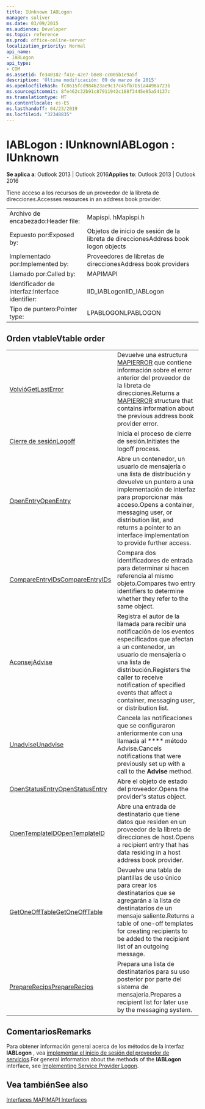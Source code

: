 ```yaml
---
title: IUnknown IABLogon
manager: soliver
ms.date: 03/09/2015
ms.audience: Developer
ms.topic: reference
ms.prod: office-online-server
localization_priority: Normal
api_name:
- IABLogon
api_type:
- COM
ms.assetid: fe340182-f41e-42e7-b8e8-cc005b1e9a5f
description: 'Última modificación: 09 de marzo de 2015'
ms.openlocfilehash: fc8615fcd984623ae9c17c45fb7b51a4498a723b
ms.sourcegitcommit: 8fe462c32b91c87911942c188f3445e85a54137c
ms.translationtype: MT
ms.contentlocale: es-ES
ms.lasthandoff: 04/23/2019
ms.locfileid: "32348835"
---
```

# <a name="iablogon--iunknown"></a><span data-ttu-id="35fc2-103">IABLogon : IUnknown</span><span class="sxs-lookup"><span data-stu-id="35fc2-103">IABLogon : IUnknown</span></span>

  
  
<span data-ttu-id="35fc2-104">**Se aplica a**: Outlook 2013 | Outlook 2016</span><span class="sxs-lookup"><span data-stu-id="35fc2-104">**Applies to**: Outlook 2013 | Outlook 2016</span></span> 
  
<span data-ttu-id="35fc2-105">Tiene acceso a los recursos de un proveedor de la libreta de direcciones.</span><span class="sxs-lookup"><span data-stu-id="35fc2-105">Accesses resources in an address book provider.</span></span>
  
|||
|:-----|:-----|
|<span data-ttu-id="35fc2-106">Archivo de encabezado:</span><span class="sxs-lookup"><span data-stu-id="35fc2-106">Header file:</span></span>  <br/> |<span data-ttu-id="35fc2-107">Mapispi. h</span><span class="sxs-lookup"><span data-stu-id="35fc2-107">Mapispi.h</span></span>  <br/> |
|<span data-ttu-id="35fc2-108">Expuesto por:</span><span class="sxs-lookup"><span data-stu-id="35fc2-108">Exposed by:</span></span>  <br/> |<span data-ttu-id="35fc2-109">Objetos de inicio de sesión de la libreta de direcciones</span><span class="sxs-lookup"><span data-stu-id="35fc2-109">Address book logon objects</span></span>  <br/> |
|<span data-ttu-id="35fc2-110">Implementado por:</span><span class="sxs-lookup"><span data-stu-id="35fc2-110">Implemented by:</span></span>  <br/> |<span data-ttu-id="35fc2-111">Proveedores de libretas de direcciones</span><span class="sxs-lookup"><span data-stu-id="35fc2-111">Address book providers</span></span>  <br/> |
|<span data-ttu-id="35fc2-112">Llamado por:</span><span class="sxs-lookup"><span data-stu-id="35fc2-112">Called by:</span></span>  <br/> |<span data-ttu-id="35fc2-113">MAPI</span><span class="sxs-lookup"><span data-stu-id="35fc2-113">MAPI</span></span>  <br/> |
|<span data-ttu-id="35fc2-114">Identificador de interfaz:</span><span class="sxs-lookup"><span data-stu-id="35fc2-114">Interface identifier:</span></span>  <br/> |<span data-ttu-id="35fc2-115">IID_IABLogon</span><span class="sxs-lookup"><span data-stu-id="35fc2-115">IID_IABLogon</span></span>  <br/> |
|<span data-ttu-id="35fc2-116">Tipo de puntero:</span><span class="sxs-lookup"><span data-stu-id="35fc2-116">Pointer type:</span></span>  <br/> |<span data-ttu-id="35fc2-117">LPABLOGON</span><span class="sxs-lookup"><span data-stu-id="35fc2-117">LPABLOGON</span></span>  <br/> |
   
## <a name="vtable-order"></a><span data-ttu-id="35fc2-118">Orden vtable</span><span class="sxs-lookup"><span data-stu-id="35fc2-118">Vtable order</span></span>

|||
|:-----|:-----|
|[<span data-ttu-id="35fc2-119">Volvió</span><span class="sxs-lookup"><span data-stu-id="35fc2-119">GetLastError</span></span>](iablogon-getlasterror.md) <br/> |<span data-ttu-id="35fc2-120">Devuelve una estructura [MAPIERROR](mapierror.md) que contiene información sobre el error anterior del proveedor de la libreta de direcciones.</span><span class="sxs-lookup"><span data-stu-id="35fc2-120">Returns a [MAPIERROR](mapierror.md) structure that contains information about the previous address book provider error.</span></span>  <br/> |
|[<span data-ttu-id="35fc2-121">Cierre de sesión</span><span class="sxs-lookup"><span data-stu-id="35fc2-121">Logoff</span></span>](iablogon-logoff.md) <br/> |<span data-ttu-id="35fc2-122">Inicia el proceso de cierre de sesión.</span><span class="sxs-lookup"><span data-stu-id="35fc2-122">Initiates the logoff process.</span></span>  <br/> |
|[<span data-ttu-id="35fc2-123">OpenEntry</span><span class="sxs-lookup"><span data-stu-id="35fc2-123">OpenEntry</span></span>](iablogon-openentry.md) <br/> |<span data-ttu-id="35fc2-124">Abre un contenedor, un usuario de mensajería o una lista de distribución y devuelve un puntero a una implementación de interfaz para proporcionar más acceso.</span><span class="sxs-lookup"><span data-stu-id="35fc2-124">Opens a container, messaging user, or distribution list, and returns a pointer to an interface implementation to provide further access.</span></span>  <br/> |
|[<span data-ttu-id="35fc2-125">CompareEntryIDs</span><span class="sxs-lookup"><span data-stu-id="35fc2-125">CompareEntryIDs</span></span>](iablogon-compareentryids.md) <br/> |<span data-ttu-id="35fc2-126">Compara dos identificadores de entrada para determinar si hacen referencia al mismo objeto.</span><span class="sxs-lookup"><span data-stu-id="35fc2-126">Compares two entry identifiers to determine whether they refer to the same object.</span></span>  <br/> |
|[<span data-ttu-id="35fc2-127">Aconsej</span><span class="sxs-lookup"><span data-stu-id="35fc2-127">Advise</span></span>](iablogon-advise.md) <br/> |<span data-ttu-id="35fc2-128">Registra el autor de la llamada para recibir una notificación de los eventos especificados que afectan a un contenedor, un usuario de mensajería o una lista de distribución.</span><span class="sxs-lookup"><span data-stu-id="35fc2-128">Registers the caller to receive notification of specified events that affect a container, messaging user, or distribution list.</span></span>  <br/> |
|[<span data-ttu-id="35fc2-129">Unadvise</span><span class="sxs-lookup"><span data-stu-id="35fc2-129">Unadvise</span></span>](iablogon-unadvise.md) <br/> |<span data-ttu-id="35fc2-130">Cancela las notificaciones que se configuraron anteriormente con una llamada al \*\*\*\* método Advise.</span><span class="sxs-lookup"><span data-stu-id="35fc2-130">Cancels notifications that were previously set up with a call to the **Advise** method.</span></span>  <br/> |
|[<span data-ttu-id="35fc2-131">OpenStatusEntry</span><span class="sxs-lookup"><span data-stu-id="35fc2-131">OpenStatusEntry</span></span>](iablogon-openstatusentry.md) <br/> |<span data-ttu-id="35fc2-132">Abre el objeto de estado del proveedor.</span><span class="sxs-lookup"><span data-stu-id="35fc2-132">Opens the provider's status object.</span></span>  <br/> |
|[<span data-ttu-id="35fc2-133">OpenTemplateID</span><span class="sxs-lookup"><span data-stu-id="35fc2-133">OpenTemplateID</span></span>](iablogon-opentemplateid.md) <br/> |<span data-ttu-id="35fc2-134">Abre una entrada de destinatario que tiene datos que residen en un proveedor de la libreta de direcciones de host.</span><span class="sxs-lookup"><span data-stu-id="35fc2-134">Opens a recipient entry that has data residing in a host address book provider.</span></span>  <br/> |
|[<span data-ttu-id="35fc2-135">GetOneOffTable</span><span class="sxs-lookup"><span data-stu-id="35fc2-135">GetOneOffTable</span></span>](iablogon-getoneofftable.md) <br/> |<span data-ttu-id="35fc2-136">Devuelve una tabla de plantillas de uso único para crear los destinatarios que se agregarán a la lista de destinatarios de un mensaje saliente.</span><span class="sxs-lookup"><span data-stu-id="35fc2-136">Returns a table of one-off templates for creating recipients to be added to the recipient list of an outgoing message.</span></span>  <br/> |
|[<span data-ttu-id="35fc2-137">PrepareRecips</span><span class="sxs-lookup"><span data-stu-id="35fc2-137">PrepareRecips</span></span>](iablogon-preparerecips.md) <br/> |<span data-ttu-id="35fc2-138">Prepara una lista de destinatarios para su uso posterior por parte del sistema de mensajería.</span><span class="sxs-lookup"><span data-stu-id="35fc2-138">Prepares a recipient list for later use by the messaging system.</span></span>  <br/> |
   
## <a name="remarks"></a><span data-ttu-id="35fc2-139">Comentarios</span><span class="sxs-lookup"><span data-stu-id="35fc2-139">Remarks</span></span>

<span data-ttu-id="35fc2-140">Para obtener información general acerca de los métodos de la interfaz **IABLogon** , vea [implementar el inicio de sesión del proveedor de servicios](implementing-service-provider-logon.md).</span><span class="sxs-lookup"><span data-stu-id="35fc2-140">For general information about the methods of the **IABLogon** interface, see [Implementing Service Provider Logon](implementing-service-provider-logon.md).</span></span>
  
## <a name="see-also"></a><span data-ttu-id="35fc2-141">Vea también</span><span class="sxs-lookup"><span data-stu-id="35fc2-141">See also</span></span>



[<span data-ttu-id="35fc2-142">Interfaces MAPI</span><span class="sxs-lookup"><span data-stu-id="35fc2-142">MAPI Interfaces</span></span>](mapi-interfaces.md)

